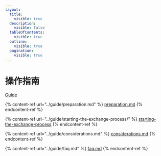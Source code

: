 ```yaml
---
layout:
  title:
    visible: true
  description:
    visible: false
  tableOfContents:
    visible: true
  outline:
    visible: true
  pagination:
    visible: true
---
```


# 操作指南

[Guide](../guide/)

{% content-ref url="../guide/preparation.md" %}
[preparation.md](../guide/preparation.md)
{% endcontent-ref %}

{% content-ref url="../guide/starting-the-exchange-process/" %}
[starting-the-exchange-process](../guide/starting-the-exchange-process/)
{% endcontent-ref %}

{% content-ref url="../guide/considerations.md" %}
[considerations.md](../guide/considerations.md)
{% endcontent-ref %}

{% content-ref url="../guide/faq.md" %}
[faq.md](../guide/faq.md)
{% endcontent-ref %}

